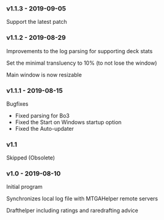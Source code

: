 ### v1.1.3 - 2019-09-05

Support the latest patch

### v1.1.2 - 2019-08-29

Improvements to the log parsing for supporting deck stats

Set the minimal transluency to 10% (to not lose the window)

Main window is now resizable

### v1.1.1 - 2019-08-15

Bugfixes
- Fixed parsing for Bo3
- Fixed the Start on Windows startup option
- Fixed the Auto-updater

### v1.1

Skipped (Obsolete)

### v1.0 - 2019-08-10

Initial program

Synchronizes local log file with MTGAHelper remote servers

Drafthelper including ratings and raredrafting advice
